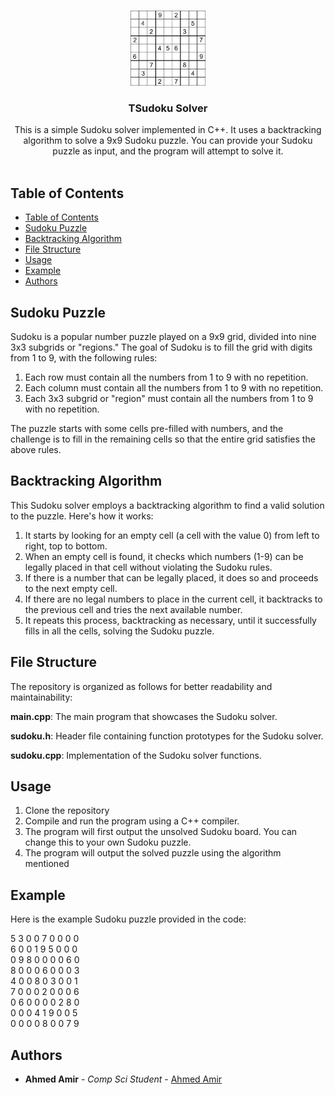 <br/>
<p align="center">
  <a href="https://github.com/AhmedA007/SudokuSolver">
    <img src="source\Sudoku_Puzzle.png"" alt="Logo" width="120" height="120">
  </a>

  <h3 align="center">TSudoku Solver</h3>

  <p align="center">
  This is a simple Sudoku solver implemented in C++. It uses a backtracking algorithm to solve a 9x9 Sudoku puzzle. You can provide your Sudoku puzzle as input, and the program will attempt to solve it.
    <br/>
    <br/>
  </p>
</p>

## Table of Contents


- [Table of Contents](#table-of-contents)
- [Sudoku Puzzle](#sudoku-puzzle)
- [Backtracking Algorithm](#backtracking-algorithm)
- [File Structure](#file-structure)
- [Usage](#usage)
- [Example](#example)
- [Authors](#authors)


## Sudoku Puzzle

Sudoku is a popular number puzzle played on a 9x9 grid, divided into nine 3x3 subgrids or "regions." The goal of Sudoku is to fill the grid with digits from 1 to 9, with the following rules:

1. Each row must contain all the numbers from 1 to 9 with no repetition.
2. Each column must contain all the numbers from 1 to 9 with no repetition.
3. Each 3x3 subgrid or "region" must contain all the numbers from 1 to 9 with no repetition.

The puzzle starts with some cells pre-filled with numbers, and the challenge is to fill in the remaining cells so that the entire grid satisfies the above rules.

## Backtracking Algorithm

This Sudoku solver employs a backtracking algorithm to find a valid solution to the puzzle. Here's how it works:

1. It starts by looking for an empty cell (a cell with the value 0) from left to right, top to bottom.
2. When an empty cell is found, it checks which numbers (1-9) can be legally placed in that cell without violating the Sudoku rules.
3. If there is a number that can be legally placed, it does so and proceeds to the next empty cell.
4. If there are no legal numbers to place in the current cell, it backtracks to the previous cell and tries the next available number.
5. It repeats this process, backtracking as necessary, until it successfully fills in all the cells, solving the Sudoku puzzle.

## File Structure

The repository is organized as follows for better readability and maintainability:

**main.cpp**: The main program that showcases the Sudoku solver.

**sudoku.h**: Header file containing function prototypes for the Sudoku solver.

**sudoku.cpp**: Implementation of the Sudoku solver functions.


## Usage

1. Clone the repository
2. Compile and run the program using a C++ compiler.
3. The program will first output the unsolved Sudoku board. You can change this to your own Sudoku puzzle.
4. The program will output the solved puzzle using the algorithm mentioned

## Example

Here is the example Sudoku puzzle provided in the code:

5 3 0 0 7 0 0 0 0 <br>
6 0 0 1 9 5 0 0 0 <br>
0 9 8 0 0 0 0 6 0 <br>
8 0 0 0 6 0 0 0 3 <br>
4 0 0 8 0 3 0 0 1 <br>
7 0 0 0 2 0 0 0 6 <br>
0 6 0 0 0 0 2 8 0 <br>
0 0 0 4 1 9 0 0 5 <br>
0 0 0 0 8 0 0 7 9 <br>


## Authors

* **Ahmed Amir** - *Comp Sci Student* - [Ahmed Amir](https://github.com/AhmedA007/) 



